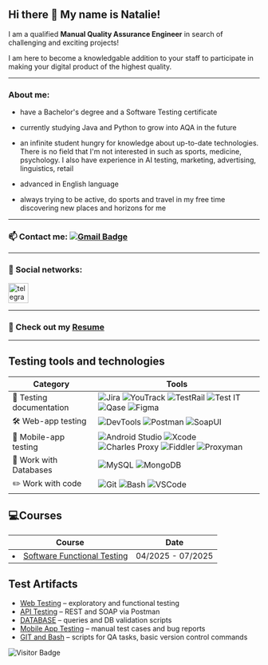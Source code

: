 ## Hi there 👋 My name is Natalie!
I am a qualified **Manual Quality Assurance Engineer**  in search of challenging and exciting projects! 

I am here to become a  knowledgable addition to your staff to participate in making your digital product of the highest quality.

---

### About me:

- have a Bachelor's degree and a Software Testing certificate

- currently studying Java and Python to grow into AQA in the future

- an infinite student hungry for  knowledge about up-to-date technologies. There is no field that I'm not interested in such as sports, medicine,  psychology.
   I also have experience in AI testing, marketing, advertising, linguistics, retail 

- advanced in English language 

- always trying to be active, do sports and  travel in my free time discovering new places and horizons for me

---


 ### 📫 Contact me: [![Gmail Badge](https://img.shields.io/badge/-Gmail-red?style=flat&logo=Gmail&logoColor=white)](mailto:nataliya.sorokina13@gmail.com)

---

### 🤝 Social networks:

  <div id="badges">
    <a href="https://t.me/natalie_creates_it" target="_blank">
      <img src="https://cdn-icons-png.flaticon.com/512/2111/2111646.png" width="40" height="40" alt="telegram" />
    </a>
  </div>

---

### 📙 Check out my <a href="">Resume</a>

---
### <h2>  Testing tools and technologies</h2>

| Category  | Tools      |
|-----------|------------|
| 📄 Testing documentation | ![Jira](https://img.shields.io/badge/-Jira-0052CC?style=flat-square&logo=jira&logoColor=white) ![YouTrack](https://img.shields.io/badge/-YouTrack-CC317C?style=flat-square&logo=youtrack&logoColor=white) ![TestRail](https://img.shields.io/badge/-TestRail-00A300?style=flat-square) ![Test IT](https://img.shields.io/badge/-Test_IT-0052CC?style=flat-square&color=0052CC&logoColor=white) ![Qase](https://img.shields.io/badge/-Qase-232F3E?style=flat-square) ![Figma](https://img.shields.io/badge/-Figma-F24E1E?style=flat-square&logo=figma&logoColor=white) |
| 🛠 Web-app testing | ![DevTools](https://img.shields.io/badge/-DevTools-4285F4?style=flat-square&logo=googlechrome&logoColor=white) ![Postman](https://img.shields.io/badge/-Postman-FF6C37?style=flat-square&logo=postman&logoColor=white) ![SoapUI](https://img.shields.io/badge/-SoapUI-6DB33F?style=flat-square) |
| 📱 Mobile-app testing | ![Android Studio](https://img.shields.io/badge/-Android_Studio-3DDC84?style=flat-square&logo=androidstudio&logoColor=white) ![Xcode](https://img.shields.io/badge/-Xcode-1575F9?style=flat-square&logo=xcode&logoColor=white) ![Charles Proxy](https://img.shields.io/badge/-Charles_Proxy-555555?style=flat-square) ![Fiddler](https://img.shields.io/badge/-Fiddler-008000?style=flat-square) ![Proxyman](https://img.shields.io/badge/-Proxyman-6E5494?style=flat-square) |
| 💾 Work with Databases | ![MySQL](https://img.shields.io/badge/-MySQL-4479A1?style=flat-square&logo=mysql&logoColor=white) ![MongoDB](https://img.shields.io/badge/-MongoDB-47A248?style=flat-square&logo=mongodb&logoColor=white) |
| ✏️ Work with code | ![Git](https://img.shields.io/badge/-Git-F05032?style=flat-square&logo=git&logoColor=white) ![Bash](https://img.shields.io/badge/-Bash-4EAA25?style=flat-square&logo=gnubash&logoColor=white) ![VSCode](https://img.shields.io/badge/-VS_Code-007ACC?style=flat-square&logo=visualstudiocode&logoColor=white) |

### <h2> 💻Courses</h2>

| Course                                                          | Date              |
| ----------------------------------------------------------------| :---------------: |
|<li>  <a href="">Software Functional Testing</li> | 04/2025 - 07/2025 |



<h2>Test Artifacts</h2>
<ul>
  <li><a href="https://github.com/NatalieSrk/Web">Web Testing</a> – exploratory and functional testing</li>
  <li><a href="https://github.com/NatalieSrk/API">API Testing</a> – REST and SOAP via Postman</li>
  <li><a href="https://github.com/NatalieSrk/DATABASE">DATABASE</a> – queries and DB validation scripts</li>
  <li><a href="https://github.com/NatalieSrk/Mobile-App-Testing">Mobile App Testing</a> – manual test cases and bug reports</li>
  <li><a href="https://github.com/NatalieSrk/git_bash">GIT and Bash</a> – scripts for QA tasks, basic version control commands</li>
</ul>

![Visitor Badge](https://visitor-badge.laobi.icu/badge?page_id=NatalieSrk)
